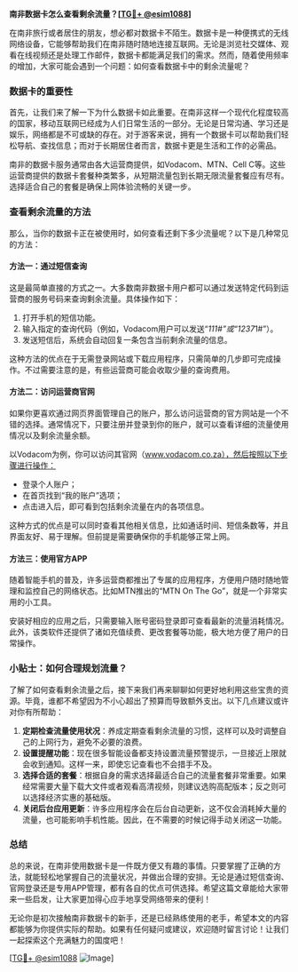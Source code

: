 **南非数据卡怎么查看剩余流量？[[TG💪+ @esim1088](https://t.me/s/esim1088)]**

在南非旅行或者居住的朋友，想必都对数据卡不陌生。数据卡是一种便携式的无线网络设备，它能够帮助我们在南非随时随地连接互联网。无论是浏览社交媒体、观看在线视频还是处理工作邮件，数据卡都能满足我们的需求。然而，随着使用频率的增加，大家可能会遇到一个问题：如何查看数据卡中的剩余流量呢？

### 数据卡的重要性

首先，让我们来了解一下为什么数据卡如此重要。在南非这样一个现代化程度较高的国家，移动互联网已经成为人们日常生活的一部分。无论是日常沟通、学习还是娱乐，网络都是不可或缺的存在。对于游客来说，拥有一个数据卡可以帮助我们轻松导航、查找信息；而对于长期居住者而言，数据卡更是生活和工作的必需品。

南非的数据卡服务通常由各大运营商提供，如Vodacom、MTN、Cell C等。这些运营商提供的数据卡套餐种类繁多，从短期流量包到长期无限流量套餐应有尽有。选择适合自己的套餐是确保上网体验流畅的关键一步。

### 查看剩余流量的方法

那么，当你的数据卡正在被使用时，如何查看还剩下多少流量呢？以下是几种常见的方法：

#### 方法一：通过短信查询

这是最简单直接的方式之一。大多数南非数据卡用户都可以通过发送特定代码到运营商的服务号码来查询剩余流量。具体操作如下：

1. 打开手机的短信功能。
2. 输入指定的查询代码（例如，Vodacom用户可以发送“*111#”或“*123*7*1#”）。
3. 发送短信后，系统会自动回复一条包含当前剩余流量的信息。

这种方法的优点在于无需登录网站或下载应用程序，只需简单的几步即可完成操作。不过需要注意的是，有些运营商可能会收取少量的查询费用。

#### 方法二：访问运营商官网

如果你更喜欢通过网页界面管理自己的账户，那么访问运营商的官方网站是一个不错的选择。通常情况下，只要注册并登录到你的账户，就可以查看详细的流量使用情况以及剩余流量余额。

以Vodacom为例，你可以访问其官网（www.vodacom.co.za），然后按照以下步骤进行操作：
- 登录个人账户；
- 在首页找到“我的账户”选项；
- 点击进入后，即可看到包括剩余流量在内的各项信息。

这种方式的优点是可以同时查看其他相关信息，比如通话时间、短信条数等，并且界面友好、易于理解。但前提是需要确保你的手机能够正常上网。

#### 方法三：使用官方APP

随着智能手机的普及，许多运营商都推出了专属的应用程序，方便用户随时随地管理和监控自己的网络状态。比如MTN推出的“MTN On The Go”，就是一个非常实用的小工具。

安装好相应的应用之后，只需要输入账号密码登录即可查看最新的流量消耗情况。此外，该类软件还提供了诸如充值续费、更改套餐等功能，极大地方便了用户的日常操作。

### 小贴士：如何合理规划流量？

了解了如何查看剩余流量之后，接下来我们再来聊聊如何更好地利用这些宝贵的资源。毕竟，谁都不希望因为不小心超出了预算而导致额外支出。以下几点建议或许对你有所帮助：

1. **定期检查流量使用状况**：养成定期查看剩余流量的习惯，这样可以及时调整自己的上网行为，避免不必要的浪费。
2. **设置提醒功能**：现在很多智能设备都支持设置流量预警提示，一旦接近上限就会收到通知。这样一来，即使忘记查看也不会措手不及。
3. **选择合适的套餐**：根据自身的需求选择最适合自己的流量套餐非常重要。如果经常需要大量下载大文件或者观看高清视频，则建议选购高配版本；反之则可以选择经济实惠的基础版。
4. **关闭后台应用更新**：许多应用程序会在后台自动更新，这不仅会消耗掉大量的流量，也可能影响手机性能。因此，在不需要的时候记得手动关闭这一功能。

### 总结

总的来说，在南非使用数据卡是一件既方便又有趣的事情。只要掌握了正确的方法，就能轻松地掌握自己的流量状况，并做出合理的安排。无论是通过短信查询、官网登录还是专用APP管理，都有各自的优点可供选择。希望这篇文章能给大家带来一些启发，让大家更加得心应手地享受网络带来的便利！

无论你是初次接触南非数据卡的新手，还是已经熟练使用的老手，希望本文的内容都能够为你提供实际的帮助。如果有任何疑问或建议，欢迎随时留言讨论！让我们一起探索这个充满魅力的国度吧！

[[TG💪+ @esim1088](https://t.me/s/esim1088) ![Image](https://i.postimg.cc/4NQfJmqS/Snipaste-2025-05-13-00-14-12.png)]